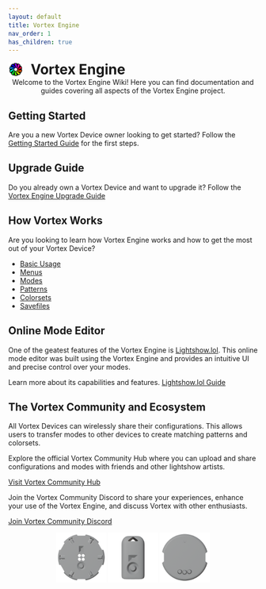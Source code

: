 ```yaml
---
layout: default
title: Vortex Engine
nav_order: 1
has_children: true
---
```

<style>
.engine-icon {
   margin: 0px;
   width: 6%;
   height: 6%
}
.device-icon {
   margin: 0px;
   width: 20%;
   height: 20%
}
</style>



<div style="display: flex; align-items: center;">
  <img class="engine-icon" style="margin-right: 15px; width: 6%; height: auto;" src="assets/images/vedit22shadow.png" alt="Vortex Engine Icon">
  <h1 style="margin: 0;">Vortex Engine</h1>
</div>

<div style="text-align: center;">
  Welcome to the Vortex Engine Wiki! Here you can find documentation and guides covering all aspects of the Vortex Engine project.
</div>


## Getting Started


Are you a new Vortex Device owner looking to get started? Follow the [Getting Started Guide](getting_started.html) for the first steps.

## Upgrade Guide

Do you already own a Vortex Device and want to upgrade it? Follow the [Vortex Engine Upgrade Guide](upgrade_guide.html)

## How Vortex Works

Are you looking to learn how Vortex Engine works and how to get the most out of your Vortex Device?

 - [Basic Usage](basic_usage.html)
 - [Menus](menus.html)
 - [Modes](modes.html)
 - [Patterns](patterns.html)
 - [Colorsets](colorsets.html)
 - [Savefiles](savefile_format.html)

 ## Online Mode Editor

 One of the geatest features of the Vortex Engine is [Lightshow.lol](lightshow.lol). This online mode editor was built using the Vortex Engine and provides an intuitive UI and precise control over your modes.

Learn more about its capabilities and features.
 [Lightshow.lol Guide](lightshow_lol.html)

## The Vortex Community and Ecosystem

All Vortex Devices can wirelessly share their configurations. This allows users to transfer modes to other devices to create matching patterns and colorsets.

Explore the official Vortex Community Hub where you can upload and share configurations and modes with friends and other lightshow artists.

[Visit Vortex Community Hub](https://vortex.community)

Join the Vortex Community Discord to share your experiences, enhance your use of the Vortex Engine, and discuss Vortex with other enthusiasts.

[Join Vortex Community Discord](https://discord.gg/4R9at8S8Sn)


<div style="text-align: center;">
  <img width="220" height="220" class="device-icon" src="assets/images/spark-orbit-render.png" alt="Spark Orbit">
  <img width="220" height="220" class="device-icon" src="assets/images/spark-handle-render.png" alt="Spark Handle">
  <img width="220" height="220" class="device-icon" src="assets/images/chromadeck-render.png" alt="Chromadeck">
  
</div>